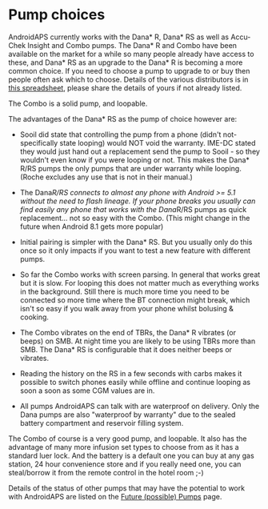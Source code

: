 # Pump choices

AndroidAPS currently works with the Dana* R, Dana* RS as well as Accu-Chek Insight and Combo pumps. The Dana* R and Combo have been available on the market for a while so many people already have access to these, and Dana* RS as an upgrade to the Dana* R is becoming a more common choice.  If you need to choose a pump to upgrade to or buy then people often ask which to choose. Details of the various distributors is in [this spreadsheet](https://drive.google.com/open?id=1CRfmmjA-0h_9nkRViP3J9FyflT9eu-a8HeMrhrKzKz0), please share the details of yours if not already listed.

The Combo is a solid pump, and loopable.

The advantages of the Dana* RS as the pump of choice however are:

* Sooil did state that controlling the pump from a phone (didn't not-specifically state looping) would NOT void the warranty. IME-DC stated they would just hand out a replacement send the pump to Sooil - so they wouldn't even know if you were looping or not. This makes the Dana* R/RS pumps the only pumps that are under warranty while looping. (Roche excludes any use that is not in their manual.)

* The Dana*R/RS connects to almost any phone with Android >= 5.1 without the need to flash lineage. If your phone breaks you usually can find easily any phone that works with the Dana*R/RS pumps as quick replacement... not so easy with the Combo. (This might change in the future when Android 8.1 gets more popular)

* Initial pairing is simpler with the Dana* RS. But you usually only do this once so it only impacts if you want to test a new feature with different pumps.

* So far the Combo works with screen parsing. In general that works great but it is slow. For looping this does not matter much as everything works in the background. Still there is much more time you need to be connected so more time where the BT connection might break, which isn't so easy if you walk away from your phone whilst bolusing & cooking. 

* The Combo vibrates on the end of TBRs, the Dana* R vibrates (or beeps) on SMB. At night time you are likely to be using TBRs more than SMB.  The Dana* RS is configurable that it does neither beeps or vibrates.

* Reading the history on the RS in a few seconds with carbs makes it possible to switch phones easily while offline and continue looping as soon a soon as some CGM values are in.

* All pumps AndroidAPS can talk with are waterproof on delivery. Only the Dana pumps are also "waterproof by warranty" due to the sealed battery compartment and reservoir filling system. 

The Combo of course is a very good pump, and loopable. It also has the advantage of many more infusion set types to choose from as it has a standard luer lock. And the battery is a default one you can buy at any gas station, 24 hour convenience store and if you really need one, you can steal/borrow it from the remote control in the hotel room ;-)

Details of the status of other pumps that may have the potential to work with AndroidAPS are listed on the [Future (possible) Pumps](Future-possible-Pump-Drivers.md) page.
